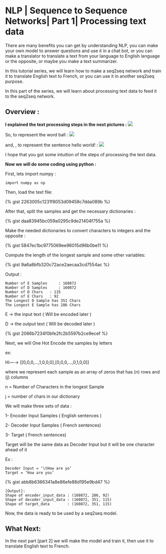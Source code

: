 # NLP | Sequence to Sequence Networks| Part 1| Processing text data

There are many benefits you can get by understanding NLP, you can make your own model to answer questions and use it in a chat bot, or you can make a translator to translate a text from your language to English language or the opposite, or maybe you make a text summarizer.

In this tutorial series, we will learn how to make a seq2seq network and train it to translate English text to French, or you can use it in another seq2seq purpose.

In this part of the series, we will learn about processing text data to feed it to the seq2seq network.

## Overview :
**I explained the text processing steps in the next pictures :**
![](images/01.jpg)

So, to represent the word ball :
![](images/02.jpg)

and, , to represent the sentence hello world! :
![](images/03.jpg)

I hope that you got some intuition of the steps of processing the text data.


**Now we will do some coding using python :**

First, lets import numpy :

``` import numpy as np ```

Then, load the text file:

{% gist 2263005c1231f8053d09458c7dda089b %}

After that, split the samples and get the necessary dictionaries :

{% gist daa83945bc059a0295c9de21404f755a %}

Make the needed dictionaries to convert characters to integers and the opposite :

{% gist 5847ec1bc9775069ee96015d96b0be11 %}

Compute the length of the longest sample and some other variables:

{% gist 9a6a8bfb320c72ace2aecaa3cd7554ac %}

Output :

```
Number of E Samples  	: 160872
Number of D Samples 	: 160872
Number of D Chars  	: 115
Number of E Chars 	: 92
The Longest D Sample has 351 Chars
The Longest E Sample has 286 Chars
```
E → the input text ( Will be encoded later )

D → the output text ( Will be decoded later )

{% gist 2066b7234f0bfe2fc2b5597b2ce9ecef %}


Next, we will One Hot Encode the samples by letters 

ex:

Hi — -> [[0,0,0,…,1,0,0,0],[0,0,0,…,0,1,0,0]] 

where we represent each sample as an array of zeros that has (n) rows and (j) columns

n = Number of Characters in the longest Sample

j = number of chars in our dictionary

We will make three sets of data :

1- Encoder Input Samples ( English sentences )

2- Decoder Input Samples ( French sentences)

3- Target ( French sentences)

Target will be the same data as Decoder Input but it will be one character ahead of it 

Ex : 
```
Decoder Input = ‘\tHow are yo’
Target = ‘How are you’

```

{% gist abb8b6366341a8e86efe88d195e9bd47 %}

```
[Output]:
Shape of encoder_input_data : (160872, 286, 92) 
Shape of decoder_input_data : (160872, 351, 115) 
Shape of target_data        : (160872, 351, 115)
```
Now, the data is ready to be used by a seq2seq model.

## What Next:
In the next part [part 2] we will make the model and train it, then use it to translate English text to French.
